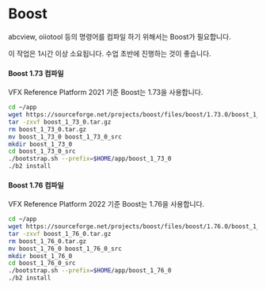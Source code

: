 # Boost

abcview, oiiotool 등의 명령어를 컴파일 하기 위해서는 Boost가 필요합니다.

이 작업은 1시간 이상 소요됩니다. 수업 초반에 진행하는 것이 좋습니다.

#### Boost 1.73 컴파일

VFX Reference Platform 2021 기준 Boost는 1.73을 사용합니다.


```bash
cd ~/app
wget https://sourceforge.net/projects/boost/files/boost/1.73.0/boost_1_73_0.tar.gz
tar -zxvf boost_1_73_0.tar.gz
rm boost_1_73_0.tar.gz
mv boost_1_73_0 boost_1_73_0_src
mkdir boost_1_73_0
cd boost_1_73_0_src
./bootstrap.sh --prefix=$HOME/app/boost_1_73_0
./b2 install
```

#### Boost 1.76 컴파일

VFX Reference Platform 2022 기준 Boost는 1.76을 사용합니다.

```bash
cd ~/app
wget https://sourceforge.net/projects/boost/files/boost/1.76.0/boost_1_76_0.tar.gz
tar -zxvf boost_1_76_0.tar.gz
rm boost_1_76_0.tar.gz
mv boost_1_76_0 boost_1_76_0_src
mkdir boost_1_76_0
cd boost_1_76_0_src
./bootstrap.sh --prefix=$HOME/app/boost_1_76_0
./b2 install
```